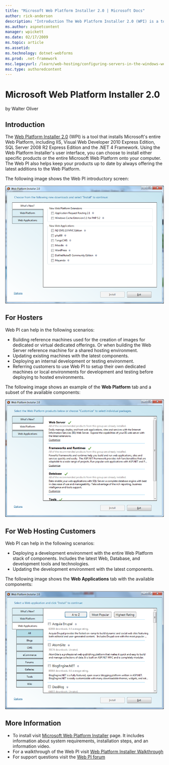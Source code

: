 ```yaml
---
title: "Microsoft Web Platform Installer 2.0 | Microsoft Docs"
author: rick-anderson
description: "Introduction The Web Platform Installer 2.0 (WPI) is a tool that installs Microsoft's entire Web Platform, including IIS, Visual Web Developer 2010 Express E..."
ms.author: aspnetcontent
manager: wpickett
ms.date: 02/17/2009
ms.topic: article
ms.assetid: 
ms.technology: dotnet-webforms
ms.prod: .net-framework
msc.legacyurl: /learn/web-hosting/configuring-servers-in-the-windows-web-platform/microsoft-web-platform-installer-20
msc.type: authoredcontent
---
```

Microsoft Web Platform Installer 2.0
====================
by Walter Oliver

## Introduction

The [Web Platform Installer 2.0](https://www.microsoft.com/web/downloads/platform.aspx) (WPI) is a tool that installs Microsoft's entire Web Platform, including IIS, Visual Web Developer 2010 Express Edition, SQL Server 2008 R2 Express Edition and the .NET 4 Framework. Using the Web Platform Installer's user interface, you can choose to install either specific products or the entire Microsoft Web Platform onto your computer. The Web PI also helps keep your products up to date by always offering the latest additions to the Web Platform.

The following image shows the Web PI introductory screen:

![](microsoft-web-platform-installer-20/_static/image3.png)


## For Hosters

Web PI can help in the following scenarios:

- Building reference machines used for the creation of images for dedicated or virtual dedicated offerings. Or when building the Web Server reference machine for a shared hosting environment.
- Updating existing machines with the latest components.
- Deploying an internal development or testing environment.
- Referring customers to use Web PI to setup their own dedicated machines or local environments for development and testing before deploying to hosted environments.

The following image shows an example of the **Web Platform** tab and a subset of the available components:

[![](microsoft-web-platform-installer-20/_static/image5.png)](microsoft-web-platform-installer-20/_static/image4.png)


## For Web Hosting Customers

Web PI can help in the following scenarios:

- Deploying a development environment with the entire Web Platform stack of components. Includes the latest Web, Database, and development tools and technologies.
- Updating the development environment with the latest components.

The following image shows the **Web Applications** tab with the available components:

![](microsoft-web-platform-installer-20/_static/image6.png)

## More Information

- To install visit [Microsoft Web Platform Installer](https://www.microsoft.com/web/downloads/platform.aspx) page. It includes information about system requirements, installation steps, and an information video.
- For a walkthrough of the Web PI visit [Web Platform Installer Walkthrough](../../install/web-platform-installer/web-platform-installer-20-walkthrough.md)
- For support questions visit the [Web PI forum](https://forums.iis.net/1155.aspx)